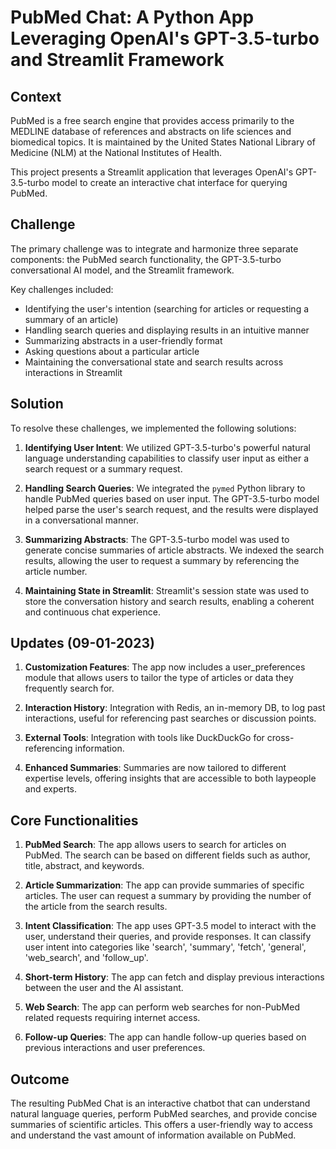 
# PubMed Chat: A Python App Leveraging OpenAI's GPT-3.5-turbo and Streamlit Framework

## Context

PubMed is a free search engine that provides access primarily to the MEDLINE database of references and abstracts on life sciences and biomedical topics. It is maintained by the United States National Library of Medicine (NLM) at the National Institutes of Health.

This project presents a Streamlit application that leverages OpenAI's GPT-3.5-turbo model to create an interactive chat interface for querying PubMed. 

## Challenge

The primary challenge was to integrate and harmonize three separate components: the PubMed search functionality, the GPT-3.5-turbo conversational AI model, and the Streamlit framework. 

Key challenges included:
- Identifying the user's intention (searching for articles or requesting a summary of an article)
- Handling search queries and displaying results in an intuitive manner
- Summarizing abstracts in a user-friendly format
- Asking questions about a particular article
- Maintaining the conversational state and search results across interactions in Streamlit

## Solution

To resolve these challenges, we implemented the following solutions:

1. **Identifying User Intent**: We utilized GPT-3.5-turbo's powerful natural language understanding capabilities to classify user input as either a search request or a summary request.

2. **Handling Search Queries**: We integrated the `pymed` Python library to handle PubMed queries based on user input. The GPT-3.5-turbo model helped parse the user's search request, and the results were displayed in a conversational manner.

3. **Summarizing Abstracts**: The GPT-3.5-turbo model was used to generate concise summaries of article abstracts. We indexed the search results, allowing the user to request a summary by referencing the article number.

4. **Maintaining State in Streamlit**: Streamlit's session state was used to store the conversation history and search results, enabling a coherent and continuous chat experience.

## Updates (09-01-2023)

1. **Customization Features**: The app now includes a user_preferences module that allows users to tailor the type of articles or data they frequently search for.

2. **Interaction History**: Integration with Redis, an in-memory DB, to log past interactions, useful for referencing past searches or discussion points.

3. **External Tools**: Integration with tools like DuckDuckGo for cross-referencing information.

4. **Enhanced Summaries**: Summaries are now tailored to different expertise levels, offering insights that are accessible to both laypeople and experts.

## Core Functionalities

1. **PubMed Search**: The app allows users to search for articles on PubMed. The search can be based on different fields such as author, title, abstract, and keywords.

2. **Article Summarization**: The app can provide summaries of specific articles. The user can request a summary by providing the number of the article from the search results.

3. **Intent Classification**: The app uses GPT-3.5 model to interact with the user, understand their queries, and provide responses. It can classify user intent into categories like 'search', 'summary', 'fetch', 'general', 'web_search', and 'follow_up'.

4. **Short-term History**: The app can fetch and display previous interactions between the user and the AI assistant.

5. **Web Search**: The app can perform web searches for non-PubMed related requests requiring internet access.

6. **Follow-up Queries**: The app can handle follow-up queries based on previous interactions and user preferences.

## Outcome

The resulting PubMed Chat is an interactive chatbot that can understand natural language queries, perform PubMed searches, and provide concise summaries of scientific articles. This offers a user-friendly way to access and understand the vast amount of information available on PubMed.


